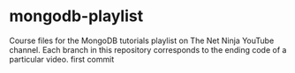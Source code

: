 # mongodb-playlist
Course files for the MongoDB tutorials playlist on The Net Ninja YouTube channel.
Each branch in this repository corresponds to the ending code of a particular video.
first commit 
